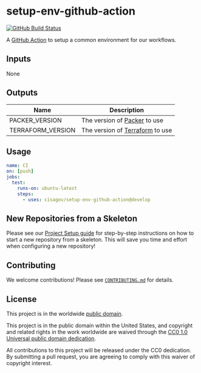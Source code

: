 # setup-env-github-action #

[![GitHub Build Status](https://github.com/cisagov/setup-env-github-action/workflows/build/badge.svg)](https://github.com/cisagov/setup-env-github-action/actions)

A [GitHub Action](https://github.com/features/actions) to setup a common environment
for our workflows.

## Inputs ##

None

## Outputs ##

| Name              | Description |
|-------------------|-------------|
| PACKER_VERSION    | The version of [Packer](https://packer.io) to use |
| TERRAFORM_VERSION | The version of [Terraform](https://terraform.io) to use |

## Usage ##

```yaml
name: CI
on: [push]
jobs:
  test:
    runs-on: ubuntu-latest
    steps:
      - uses: cisagov/setup-env-github-action@develop
```

## New Repositories from a Skeleton ##

Please see our [Project Setup guide](https://github.com/cisagov/development-guide/tree/develop/project_setup)
for step-by-step instructions on how to start a new repository from
a skeleton. This will save you time and effort when configuring a
new repository!

## Contributing ##

We welcome contributions!  Please see [`CONTRIBUTING.md`](CONTRIBUTING.md) for
details.

## License ##

This project is in the worldwide [public domain](LICENSE).

This project is in the public domain within the United States, and
copyright and related rights in the work worldwide are waived through
the [CC0 1.0 Universal public domain
dedication](https://creativecommons.org/publicdomain/zero/1.0/).

All contributions to this project will be released under the CC0
dedication. By submitting a pull request, you are agreeing to comply
with this waiver of copyright interest.
